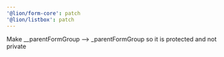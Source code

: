 ```yaml
---
'@lion/form-core': patch
'@lion/listbox': patch
---
```


Make \_\_parentFormGroup --> \_parentFormGroup so it is protected and not private
